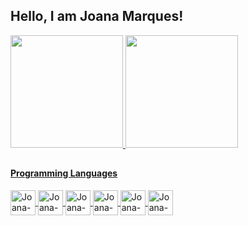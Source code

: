 ## Hello, I am Joana Marques!


<div> 
    <a href="https://github.com/joanapmarq">
    <image height="180em" src="https://github-readme-stats.vercel.app/api?username=joanapmarq&show_icons=true&theme=radical&include_all_commits=true&count_private=true"/>
      <image height="180em" src="https://github-readme-stats.vercel.app/api/top-langs/?username=joanapmarq&layout=compact&langs_count=16&theme=radical"/>
</div>
  
  ##
    

#### Programming Languages
    
<div style="display: inline_block">   
  
  <img align="center" alt="Joana-Java" heigth="30" width= "40" src="https://cdn.jsdelivr.net/gh/devicons/devicon/icons/java/java-original.svg" />
  <img align="center" alt="Joana-C" heigth="30" width= "40" src="https://cdn.jsdelivr.net/gh/devicons/devicon/icons/c/c-original.svg" />
  <img align="center" alt="Joana-python" heigth="30" width= "40" src="https://cdn.jsdelivr.net/gh/devicons/devicon/icons/python/python-original.svg" />
  <img align="center" alt="Joana-html" heigth="30" width= "40" src="https://cdn.jsdelivr.net/gh/devicons/devicon/icons/html5/html5-original.svg" />
  <img align="center" alt="Joana-JS" heigth="30" width= "40" src="https://cdn.jsdelivr.net/gh/devicons/devicon/icons/javascript/javascript-original.svg" />
  <img align="center" alt="Joana-Css" heigth="30" width= "40" src="https://cdn.jsdelivr.net/gh/devicons/devicon/icons/css3/css3-original.svg" />
  
</div>
  


      
